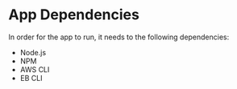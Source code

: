 # App Dependencies

In order for the app to run, it needs to the following dependencies:

* Node.js 
* NPM
* AWS CLI
* EB CLI
